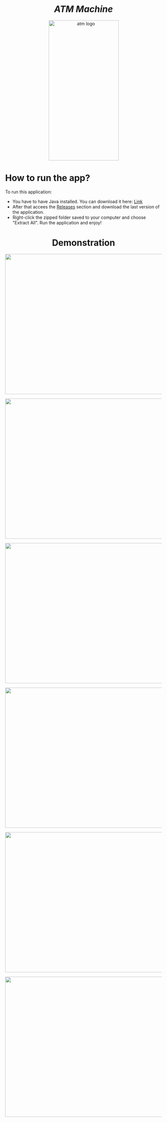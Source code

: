 <h1 align="center"><strong><em>ATM Machine</strong></em></h1>
<p align="center"><img src="https://www.pngkey.com/png/full/202-2026654_atm-machine-transparent-png-atm-machines.png" alt="atm logo" height=450 width=225></p>
  
# How to run the app?

<p>To run this application: </p> 

* You have to have Java installed. You can download it here: <a href="https://www.java.com/en/">Link</a>
* After that accees the <a href="https://github.com/Yashmerino/A-M/releases">Releases</a> section and download the last version of the application.
* Right-click the zipped folder saved to your computer and choose "Extract All". Run the application and enjoy!

<h1 align="center"><strong>Demonstration</strong></h1>
<p align="center"><img src="img/1.png" height=450 width=600></p>
<p align="center"><img src="img/2.png" height=450 width=600></p>
<p align="center"><img src="img/3.png" height=450 width=600></p>
<p align="center"><img src="img/4.png" height=450 width=600></p>
<p align="center"><img src="img/5.png" height=450 width=600></p>
<p align="center"><img src="img/6.png" height=450 width=600></p>

